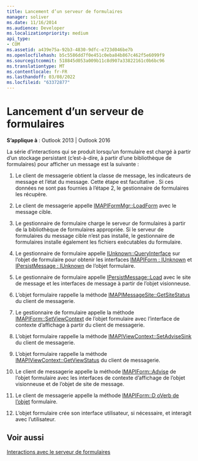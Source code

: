 ```yaml
---
title: Lancement d’un serveur de formulaires
manager: soliver
ms.date: 11/16/2014
ms.audience: Developer
ms.localizationpriority: medium
api_type:
- COM
ms.assetid: a439e75a-92b3-4830-9dfc-e723d046be7b
ms.openlocfilehash: b5c5586dd7f0e451c0eba84b867c462f5e6099f9
ms.sourcegitcommit: 518845d053a009b11c8d907a33822161c0b6bc96
ms.translationtype: MT
ms.contentlocale: fr-FR
ms.lasthandoff: 03/08/2022
ms.locfileid: "63372877"
---
```

# <a name="launching-a-form-server"></a>Lancement d’un serveur de formulaires

  
  
**S’applique à** : Outlook 2013 | Outlook 2016 
  
La série d’interactions qui se produit lorsqu’un formulaire est chargé à partir d’un stockage persistant (c’est-à-dire, à partir d’une bibliothèque de formulaires) pour afficher un message est la suivante :
  
1. Le client de messagerie obtient la classe de message, les indicateurs de message et l’état du message. Cette étape est facultative . Si ces données ne sont pas fournies à l’étape 2, le gestionnaire de formulaires les récupère.
    
2. Le client de messagerie appelle [IMAPIFormMgr::LoadForm](imapiformmgr-loadform.md) avec le message cible. 
    
3. Le gestionnaire de formulaire charge le serveur de formulaires à partir de la bibliothèque de formulaires appropriée. Si le serveur de formulaires du message cible n’est pas installé, le gestionnaire de formulaires installe également les fichiers exécutables du formulaire.
    
4. Le gestionnaire de formulaire appelle [IUnknown::QueryInterface](https://msdn.microsoft.com/library/54d5ff80-18db-43f2-b636-f93ac053146d%28Office.15%29.aspx) sur l’objet de formulaire pour obtenir les interfaces [IMAPIForm : IUnknown](imapiformiunknown.md) et [IPersistMessage : IUnknown](ipersistmessageiunknown.md) de l’objet formulaire. 
    
5. Le gestionnaire de formulaire appelle [IPersistMessage::Load](ipersistmessage-load.md) avec le site de message et les interfaces de message à partir de l’objet visionneuse. 
    
6. L’objet formulaire rappelle la méthode [IMAPIMessageSite::GetSiteStatus](imapimessagesite-getsitestatus.md) du client de messagerie. 
    
7. Le gestionnaire de formulaire appelle la méthode [IMAPIForm::SetViewContext](imapiform-setviewcontext.md) de l’objet formulaire avec l’interface de contexte d’affichage à partir du client de messagerie. 
    
8. L’objet formulaire rappelle la méthode [IMAPIViewContext::SetAdviseSink](imapiviewcontext-setadvisesink.md) du client de messagerie. 
    
9. L’objet formulaire rappelle la méthode [IMAPIViewContext::GetViewStatus](imapiviewcontext-getviewstatus.md) du client de messagerie. 
    
10. Le client de messagerie appelle la méthode [IMAPIForm::Advise](imapiform-advise.md) de l’objet formulaire avec les interfaces de contexte d’affichage de l’objet visionneuse et de l’objet de site de message. 
    
11. Le client de messagerie appelle la méthode [IMAPIForm::D oVerb de l’objet](imapiform-doverb.md) formulaire. 
    
12. L’objet formulaire crée son interface utilisateur, si nécessaire, et interagit avec l’utilisateur.
    
## <a name="see-also"></a>Voir aussi



[Interactions avec le serveur de formulaires](form-server-interactions.md)

